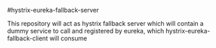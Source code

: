 #hystrix-eureka-fallback-server

This repository will act as hystrix fallback server which will contain a dummy service to call and registered by eureka, which hystrix-eureka-fallback-client will consume